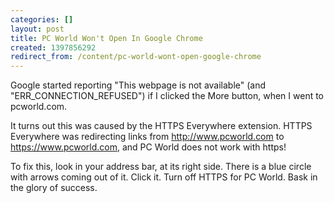 ```yaml
---
categories: []
layout: post
title: PC World Won't Open In Google Chrome
created: 1397856292
redirect_from: /content/pc-world-wont-open-google-chrome
---
```

Google started reporting "This webpage is not available" (and "ERR_CONNECTION_REFUSED") if I clicked the More button, when I went to pcworld.com.

It turns out this was caused by the HTTPS Everywhere extension.  HTTPS Everywhere was redirecting links from http://www.pcworld.com to https://www.pcworld.com, and PC World does not work with https!

To fix this, look in your address bar, at its right side.  There is a blue circle with arrows coming out of it.  Click it.  Turn off HTTPS for PC World.  Bask in the glory of success.
